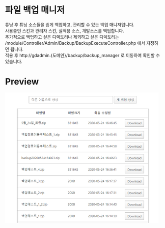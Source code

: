 # 파일 백업 매니저
튜닝 후 튜닝 소스들을 쉽게 백업하고, 관리할 수 있는 백업 매니저입니다.<br>
사용중인 스킨과 관리자 스킨, 실적용 소스, 개발소스를 백업합니다.<br> 
추가적으로 백업하고 싶은 디렉토리나 제외하고 싶은 디렉토리는 /module/Controller/Admin/Backup/BackupExecuteController.php 에서 지정하면 됩니다.<br>
적용 후 http://gdadmin.{도메인}/backup/backup_manager 로 이동하여 확인할 수 있습니다.<br>

# Preview
<img src="./preview.png" width=500 height=auto />
